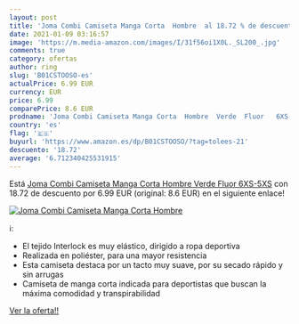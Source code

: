 ```yaml
---
layout: post
title: 'Joma Combi Camiseta Manga Corta  Hombre  al 18.72 % de descuento'
date: 2021-01-09 03:16:57
image: 'https://m.media-amazon.com/images/I/31f56oi1X0L._SL200_.jpg'
comments: true
category: ofertas
author: ring
slug: 'B01CSTOOSO-es'
actualPrice: 6.99 EUR
currency: EUR
price: 6.99
comparePrice: 8.6 EUR
prodname: 'Joma Combi Camiseta Manga Corta  Hombre  Verde  Fluor   6XS-5XS'
country: 'es'
flag: '🇪🇸'
buyurl: 'https://www.amazon.es/dp/B01CSTOOSO/?tag=tolees-21'
descuento: '18.72'
average: '6.712340425531915'
---
```


Está [Joma Combi Camiseta Manga Corta  Hombre  Verde  Fluor   6XS-5XS](https://www.amazon.es/dp/B01CSTOOSO/?tag=tolees-21) con 18.72 de descuento por 6.99 EUR (original: 8.6 EUR) en el siguiente enlace!

[![Joma Combi Camiseta Manga Corta  Hombre ](https://m.media-amazon.com/images/I/31f56oi1X0L._SL200_.jpg)](https://www.amazon.es/dp/B01CSTOOSO/?tag=tolees-21)

ℹ️:

- El tejido Interlock es muy elástico, dirigido a ropa deportiva
- Realizada en poliéster, para una mayor resistencia
- Esta camiseta destaca por un tacto muy suave, por su secado rápido y sin arrugas
- Camiseta de manga corta indicada para deportistas que buscan la máxima comodidad y transpirabilidad

[Ver la oferta!!](https://www.amazon.es/dp/B01CSTOOSO/?tag=tolees-21)
